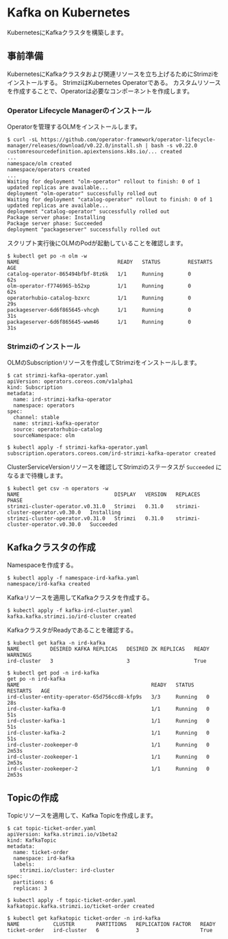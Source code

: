 # Kafka on Kubernetes

KubernetesにKafkaクラスタを構築します。

## 事前準備

KubernetesにKafkaクラスタおよび関連リソースを立ち上げるためにStrimziをインストールする。
StrimziはKubernetes Operatorである。
カスタムリソースを作成することで、Operatorは必要なコンポーネントを作成します。

### Operator Lifecycle Managerのインストール

Operatorを管理するOLMをインストールします。

```shell
$ curl -sL https://github.com/operator-framework/operator-lifecycle-manager/releases/download/v0.22.0/install.sh | bash -s v0.22.0
customresourcedefinition.apiextensions.k8s.io/... created
...
namespace/olm created
namespace/operators created
...
Waiting for deployment "olm-operator" rollout to finish: 0 of 1 updated replicas are available...
deployment "olm-operator" successfully rolled out
Waiting for deployment "catalog-operator" rollout to finish: 0 of 1 updated replicas are available...
deployment "catalog-operator" successfully rolled out
Package server phase: Installing
Package server phase: Succeeded
deployment "packageserver" successfully rolled out
```

スクリプト実行後にOLMのPodが起動していることを確認します。

```shell
$ kubectl get po -n olm -w
NAME                                READY   STATUS         RESTARTS   AGE
catalog-operator-865494bfbf-8tz6k   1/1     Running        0          62s
olm-operator-f7746965-b52xp         1/1     Running        0          62s
operatorhubio-catalog-bzxrc         1/1     Running        0          29s
packageserver-6d6f865645-vhcgh      1/1     Running        0          31s
packageserver-6d6f865645-wwm46      1/1     Running        0          31s
```

### Strimziのインストール

OLMのSubscriptionリソースを作成してStrimziをインストールします。

```shell
$ cat strimzi-kafka-operator.yaml
apiVersion: operators.coreos.com/v1alpha1
kind: Subscription
metadata:
  name: ird-strimzi-kafka-operator
  namespace: operators
spec:
  channel: stable
  name: strimzi-kafka-operator
  source: operatorhubio-catalog
  sourceNamespace: olm

$ kubectl apply -f strimzi-kafka-operator.yaml
subscription.operators.coreos.com/ird-strimzi-kafka-operator created
```

ClusterServiceVersionリソースを確認してStrimziのステータスが `Succeeded` になるまで待機します。

```shell
$ kubectl get csv -n operators -w
NAME                               DISPLAY   VERSION   REPLACES                           PHASE
strimzi-cluster-operator.v0.31.0   Strimzi   0.31.0    strimzi-cluster-operator.v0.30.0   Installing
strimzi-cluster-operator.v0.31.0   Strimzi   0.31.0    strimzi-cluster-operator.v0.30.0   Succeeded
```

## Kafkaクラスタの作成

Namespaceを作成する。

```shell
$ kubectl apply -f namespace-ird-kafka.yaml        
namespace/ird-kafka created
```

Kafkaリソースを適用してKafkaクラスタを作成する。

```shell
$ kubectl apply -f kafka-ird-cluster.yaml
kafka.kafka.strimzi.io/ird-cluster created
```

KafkaクラスタがReadyであることを確認する。

```shell
$ kubectl get kafka -n ird-kafka
NAME          DESIRED KAFKA REPLICAS   DESIRED ZK REPLICAS   READY   WARNINGS
ird-cluster   3                        3                     True

$ kubectl get pod -n ird-kafka
get po -n ird-kafka   
NAME                                           READY   STATUS    RESTARTS   AGE
ird-cluster-entity-operator-65d756ccd8-kfp9s   3/3     Running   0          28s
ird-cluster-kafka-0                            1/1     Running   0          51s
ird-cluster-kafka-1                            1/1     Running   0          51s
ird-cluster-kafka-2                            1/1     Running   0          51s
ird-cluster-zookeeper-0                        1/1     Running   0          2m53s
ird-cluster-zookeeper-1                        1/1     Running   0          2m53s
ird-cluster-zookeeper-2                        1/1     Running   0          2m53s
```

## Topicの作成

Topicリソースを適用して、Kafka Topicを作成します。

```shell
$ cat topic-ticket-order.yaml
apiVersion: kafka.strimzi.io/v1beta2
kind: KafkaTopic
metadata:
  name: ticket-order
  namespace: ird-kafka
  labels:
    strimzi.io/cluster: ird-cluster
spec:
  partitions: 6
  replicas: 3

$ kubectl apply -f topic-ticket-order.yaml
kafkatopic.kafka.strimzi.io/ticket-order created

$ kubectl get kafkatopic ticket-order -n ird-kafka
NAME           CLUSTER       PARTITIONS   REPLICATION FACTOR   READY
ticket-order   ird-cluster   6            3                    True
```
